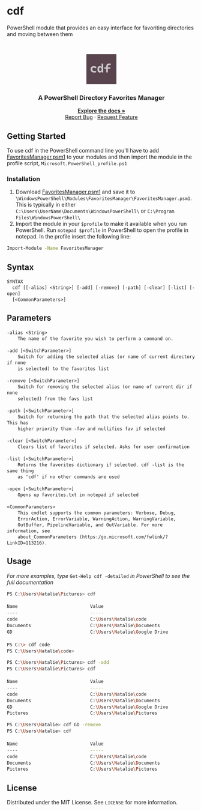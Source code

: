 # cdf
PowerShell module that provides an easy interface for favoriting directories and moving between them


<!-- PROJECT LOGO -->
<br />
<p align="center">
  <a href="https://github.com/natdorshimer/favorites_module">
    <img src="images\logo.png" alt="Logo" width="80" height="80">
  </a>

  <h3 align="center">A PowerShell Directory Favorites Manager<br/></h3>

  <p align="center">
    <a href="https://github.com/natdorshimer/favorites_module"><strong>Explore the docs »</strong></a>
    <br />
    <a href="https://github.com/natdorshimer/favorites_module\issues">Report Bug</a>
    ·
    <a href="hhttps://github.com/natdorshimer/favorites_module/issues">Request Feature</a>
  </p>
</p>

<!-- GETTING STARTED -->
## Getting Started
To use cdf in the PowerShell command line you'll have to add <a href="https://github.com/natdorshimer/favorites_module/blob/master/FavoritesManager/FavoritesManager.psm1">FavoritesManager.psm1</a> to your modules and then import the module in the profile script, ```Microsoft.PowerShell_profile.ps1```

### Installation

1. Download <a href="https://github.com/natdorshimer/favorites_module/blob/master/FavoritesManager/FavoritesManager.psm1">FavoritesManager.psm1</a> and save it to ```\WindowsPowerShell\Modules\FavoritesManager\FavoritesManager.psm1```. 
This is typically in either ```C:\Users\UserName\Documents\WindowsPowerShell\``` or ```C:\Program Files\WindowsPowerShell\```
2. Import the module in your ```$profile``` to make it available when you run PowerShell. Run ```notepad $profile``` in PowerShell to open the profile in notepad. In the profile insert the following line:
```sh
Import-Module -Name FavoritesManager
```

## Syntax
    SYNTAX
      cdf [[-alias] <String>] [-add] [-remove] [-path] [-clear] [-list] [-open]
      [<CommonParameters>]
## Parameters
    -alias <String>
        The name of the favorite you wish to perform a command on.

    -add [<SwitchParameter>]
        Switch for adding the selected alias (or name of current directory if none
        is selected) to the favorites list

    -remove [<SwitchParameter>]
        Switch for removing the selected alias (or name of current dir if none
        selected) from the favs list

    -path [<SwitchParameter>]
        Switch for returning the path that the selected alias points to. This has
        higher priority than -fav and nullifies fav if selected

    -clear [<SwitchParameter>]
        Clears list of favorites if selected. Asks for user confirmation

    -list [<SwitchParameter>]
        Returns the favorites dictionary if selected. cdf -list is the same thing
        as 'cdf' if no other commands are used

    -open [<SwitchParameter>]
        Opens up favorites.txt in notepad if selected

    <CommonParameters>
        This cmdlet supports the common parameters: Verbose, Debug,
        ErrorAction, ErrorVariable, WarningAction, WarningVariable,
        OutBuffer, PipelineVariable, and OutVariable. For more information, see
        about_CommonParameters (https:/go.microsoft.com/fwlink/?LinkID=113216).

<!-- USAGE EXAMPLES -->
## Usage

_For more examples, type_ ```Get-Help cdf -detailed``` _in PowerShell to see the full documentation_

```sh
PS C:\Users\Natalie\Pictures> cdf

Name                           Value
----                           -----
code                           C:\Users\Natalie\code
Documents                      C:\Users\Natalie\Documents
GD                             C:\Users\Natalie\Google Drive

PS C:\> cdf code
PS C:\Users\Natalie\code>
```

```sh
PS C:\Users\Natalie\Pictures> cdf -add
PS C:\Users\Natalie\Pictures> cdf

Name                           Value
----                           -----
code                           C:\Users\Natalie\code
Documents                      C:\Users\Natalie\Documents
GD                             C:\Users\Natalie\Google Drive
Pictures                       C:\Users\Natalie\Pictures
```

```sh
PS C:\Users\Natalie> cdf GD -remove 
PS C:\Users\Natalie> cdf

Name                           Value
----                           -----
code                           C:\Users\Natalie\code
Documents                      C:\Users\Natalie\Documents
Pictures                       C:\Users\Natalie\Pictures
```



<!-- ROADMAP 
## Roadmap

See the [open issues](https://github.com/github_username/repo_name/issues) for a list of proposed features (and known issues).-->


<!-- LICENSE -->
## License

Distributed under the MIT License. See `LICENSE` for more information.




